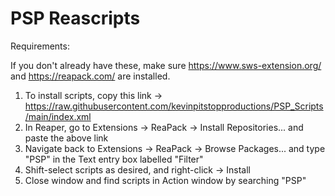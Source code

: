 # PSP Reascripts

Requirements:

If you don't already have these, make sure https://www.sws-extension.org/ and https://reapack.com/ are installed.
 
1. To install scripts, copy this link → https://raw.githubusercontent.com/kevinpitstopproductions/PSP_Scripts/main/index.xml
2. In Reaper, go to Extensions → ReaPack → Install Repositories... and paste the above link
3. Navigate back to Extensions → ReaPack → Browse Packages... and type "PSP" in the Text entry box labelled "Filter"
4. Shift-select scripts as desired, and right-click → Install
5. Close window and find scripts in Action window by searching "PSP"
